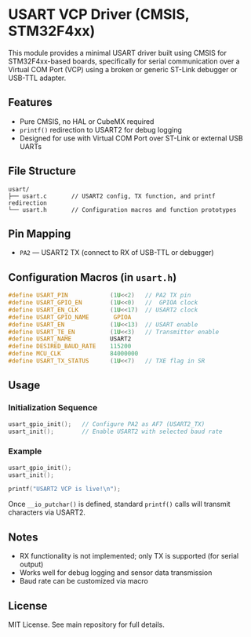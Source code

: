 # USART VCP Driver (CMSIS, STM32F4xx)

This module provides a minimal USART driver built using CMSIS for STM32F4xx-based boards, specifically for serial communication over a Virtual COM Port (VCP) using a broken or generic ST-Link debugger or USB-TTL adapter.

## Features

- Pure CMSIS, no HAL or CubeMX required
- `printf()` redirection to USART2 for debug logging
- Designed for use with Virtual COM Port over ST-Link or external USB UARTs

## File Structure

```
usart/
├── usart.c       // USART2 config, TX function, and printf redirection
└── usart.h       // Configuration macros and function prototypes
```

## Pin Mapping

- `PA2` — USART2 TX (connect to RX of USB-TTL or debugger)

## Configuration Macros (in `usart.h`)

```c
#define USART_PIN            (1U<<2)   // PA2 TX pin
#define USART_GPIO_EN        (1U<<0)   //  GPIOA clock
#define USART_EN_CLK         (1U<<17)  // USART2 clock
#define USART_GPIO_NAME       GPIOA
#define USART_EN             (1U<<13)  // USART enable
#define USART_TE_EN          (1U<<3)   // Transmitter enable
#define USART_NAME           USART2
#define DESIRED_BAUD_RATE    115200
#define MCU_CLK              84000000
#define USART_TX_STATUS      (1U<<7)   // TXE flag in SR
```

## Usage

### Initialization Sequence

```c
usart_gpio_init();   // Configure PA2 as AF7 (USART2_TX)
usart_init();        // Enable USART2 with selected baud rate
```

### Example

```c
usart_gpio_init();
usart_init();

printf("USART2 VCP is live!\n");
```

Once `__io_putchar()` is defined, standard `printf()` calls will transmit characters via USART2.

## Notes

- RX functionality is not implemented; only TX is supported (for serial output)
- Works well for debug logging and sensor data transmission
- Baud rate can be customized via macro

## License

MIT License. See main repository for full details.

